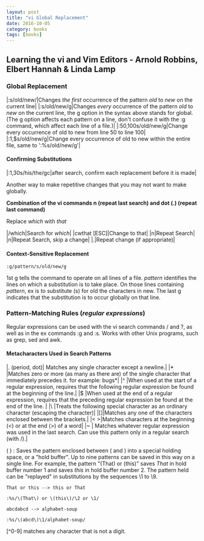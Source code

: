 ```yaml
---
layout: post
title: "vi Global Replacement"
date: 2016-10-05
category: books
tags: [books]
---
```

Learning the vi and Vim Editors - 
Arnold Robbins, Elbert Hannah & Linda Lamp
----
### Global Replacement

|:s/old/new/|Changes *the first* occurrence of the pattern *old* to *new* on the current line|
|:s/old/new/g|Changes *every* occurrence of the pattern *old* to *new* on the current line, the g option in the syntax above stands for global.(The g option affects each pattern on a line, don't confuse it with the :g command, which affect each line of a file.)|
|:50,100s/old/new/g|Change every occurrence of old to new from line 50 to line 100|
|:1,$s/old/new/g|Change every occurrence of old to new within the entire file, same to ':%s/old/new/g'|

#### Confirming Substitutions

|:1,30s/his/the/gc|after search, confirm each replacement before it is made|

Another way to make repetitive changes that you may not want to make globally.

**Combination of the vi commands n (repeat last search) and dot (.) (repeat last command)**

Replace *which* with *that* 

|/which|Search for *which*|
|cwthat [ESC]|Change to that|
|n|Repeat Search|
|n|Repeat Search, skip a change|
|.|Repeat change (if appropriate)|

#### Context-Sensitive Replacement

    :g/pattern/s/old/new/g

1st g tells the command to operate on all lines of a file. 
*pattern* identifies the lines on which a substitution is to take place.
On those lines containing *pattern*, ex is to substitute (s) for old the characters in new.
The last g indicates that the substitution is to occur globally on that line.

### Pattern-Matching Rules (*regular expressions*)

Regular expressions can be used with the vi search commands / and ?, as well as in the ex commands :g and :s.
Works with other Unix programs, such as grep, sed and awk.

#### Metacharacters Used in Search Patterns

|. (period, dot)| Matches any single character except a newline.|
|* |Matches zero or more (as many as there are) of the single character that immediately precedes it. for example: bugs*|
|^ |When used at the start of a regular expression, requires that the following regular expression be found at the beginning of the line.|
|$ |When used at the end of a regular expression, requires that the preceding regular expression be found at the end of the line. |
|\ |Treats the following special character as an ordinary character (escaping the character)|
|[]|Matches any one of the characters enclosed between the brackets.|
|\< \>|Matches characters at the beginning (\<) or at the end (\>) of a word|
|~ | Matches whatever regular expression was used in the last search. Can use this pattern only in a regular search (with /).|

\( \) : Saves the pattern enclosed between \( and \) into a special holding space, or a "hold buffer". 
Up to nine patterns can be saved in this way on a single line. 
For example, the pattern "\(That) or \(this\)" saves *That* in hold buffer number 1 and saves *this* in hold buffer number 2. 
The pattern held can be "replayed" in substitutions by the sequences \1 to \9. 

    That or this --> this or That

    :%s/\(That\) or \(this\)/\2 or \1/

    abcdabcd --> alphabet-soup

    :%s/\(abcd\)\1/alphabet-soup/

[^0-9] matches any character that is not a digit.




